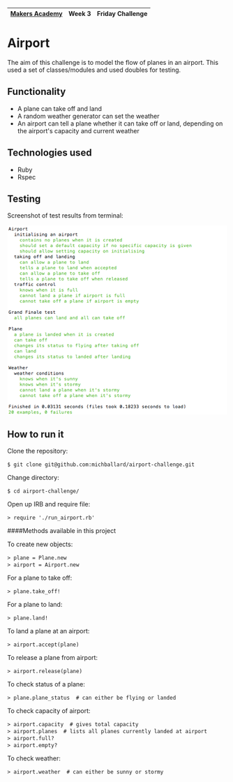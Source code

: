 | [Makers Academy](http://www.makersacademy.com) | Week 3 | Friday Challenge |
| ------ | ------ | ------ |

Airport
=======

The aim of this challenge is to model the flow of planes in an airport.  This used a set of classes/modules and used doubles for testing.  

Functionality
-------------
- A plane can take off and land
- A random weather generator can set the weather
- An airport can tell a plane whether it can take off or land, depending on the airport's capacity and current weather

Technologies used
-----------------
- Ruby
- Rspec

Testing
-------
Screenshot of test results from terminal:

![Screenshot](/images/screenshot.png)

How to run it
-------------

Clone the repository:
```shell
$ git clone git@github.com:michballard/airport-challenge.git
```

Change directory:
```shell
$ cd airport-challenge/
```

Open up IRB and require file:
```shell
> require './run_airport.rb'
```

####Methods available in this project

To create new objects:
```shell
> plane = Plane.new
> airport = Airport.new
```

For a plane to take off:
```shell
> plane.take_off!
```

For a plane to land:
```shell
> plane.land!
```

To land a plane at an airport:
```shell
> airport.accept(plane)
```

To release a plane from airport:
```shell
> airport.release(plane)
```

To check status of a plane:
```shell
> plane.plane_status  # can either be flying or landed
```

To check capacity of airport:
```shell
> airport.capacity  # gives total capacity
> airport.planes  # lists all planes currently landed at airport
> airport.full?
> airport.empty?
```

To check weather:
```shell
> airport.weather  # can either be sunny or stormy
```
